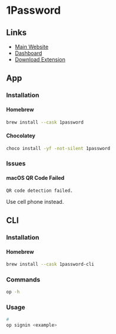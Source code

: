 # 1Password

<!--
data-1p-ignore
-->

## Links

- [Main Website](https://1password.com)
- [Dashboard](https://my.1password.com/home)
- [Download Extension](https://1password.com/downloads)

## App

### Installation

#### Homebrew

```sh
brew install --cask 1password
```

#### Chocolatey

```sh
choco install -yf -not-silent 1password
```

<!-- ### Tips

#### Save in 1Password

1. Extensions -> 1Password -> Settings
2. Autofill & save
   - Uncheck "Offer to fill and save password" -->

### Issues

#### macOS QR Code Failed

```log
QR code detection failed.
```

Use cell phone instead.

## CLI

### Installation

#### Homebrew

```sh
brew install --cask 1password-cli
```

### Commands

```sh
op -h
```

### Usage

```sh
#
op signin <example>
```

<!--
op inject -i app-config.1password.yaml.tpl -o app-config-credentials.yaml
-->

